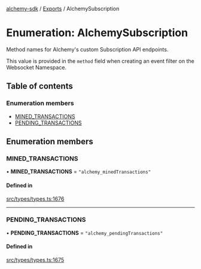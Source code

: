 [alchemy-sdk](../README.md) / [Exports](../modules.md) / AlchemySubscription

# Enumeration: AlchemySubscription

Method names for Alchemy's custom Subscription API endpoints.

This value is provided in the `method` field when creating an event filter on
the Websocket Namespace.

## Table of contents

### Enumeration members

- [MINED\_TRANSACTIONS](AlchemySubscription.md#mined_transactions)
- [PENDING\_TRANSACTIONS](AlchemySubscription.md#pending_transactions)

## Enumeration members

### MINED\_TRANSACTIONS

• **MINED\_TRANSACTIONS** = `"alchemy_minedTransactions"`

#### Defined in

[src/types/types.ts:1676](https://github.com/alchemyplatform/alchemy-sdk-js/blob/a8bc079/src/types/types.ts#L1676)

___

### PENDING\_TRANSACTIONS

• **PENDING\_TRANSACTIONS** = `"alchemy_pendingTransactions"`

#### Defined in

[src/types/types.ts:1675](https://github.com/alchemyplatform/alchemy-sdk-js/blob/a8bc079/src/types/types.ts#L1675)
